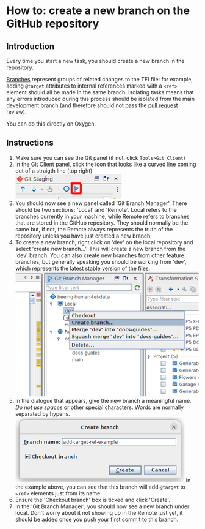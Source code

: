 # How to: create a new branch on the GitHub repository

## Introduction
Every time you start a new task, you should create a new branch in the repository.

[Branches](/documentation/guides/10_GitHub_Concepts/10_github_concepts.md#branches) represent groups of related changes to the TEI file: for example, adding `@target` attributes to internal references marked with a `<ref>` element should all be made in the same branch. Isolating tasks means that any errors introduced during this process should be isolated from the main development branch (and therefore should not pass the [pull request](/documentation/guides/10_GitHub_Concepts/10_github_concepts.md#pull-request) review).

You can do this directly on Oxygen.

## Instructions
1. Make sure you can see the Git panel (if not, click `Tools>Git Client`)
1. In the Git Client panel, click the icon that looks like a curved line coming out of a straigth line (top right)
![branches icon](./img/01_branches_button.png)
1. You should now see a new panel called 'Git Branch Manager'. There should be two sections: 'Local' and 'Remote'. Local refers to the branches currently in your machine, while Remote refers to branches that are stored in the GitHub repository. They should normally be the same but, if not, the Remote always represents the truth of the repository unless you have just created a new branch.
1. To create a new branch, right click on 'dev' on the local repository and select 'create new branch...'. This will create a new branch from the 'dev' branch. You can also create new branches from other feature branches, but generally speaking you should be working from 'dev', which represents the latest stable version of the files.
![create new branch](./img/02_create_branch.png)
1. In the dialogue that appears, give the new branch a meaningful name. *Do not use spaces* or other special characters. Words are normally separated by hypens.
![create new branch dialogue](./img/03_branch_dialogue.png)
In the example above, you can see that this branch will add `@target` to `<ref>` elements just from its name.
1. Ensure the 'Checkout branch' box is ticked and click 'Create'.
1. In the 'Git Branch Manager', you should now see a new branch under local. Don't worry about it not showing up in the Remote just yet, it should be added once you [push](/documentation/guides/10_GitHub_Concepts/10_github_concepts.md#push) your first [commit](/documentation/guides/10_GitHub_Concepts/10_github_concepts.md#commit) to this branch.
